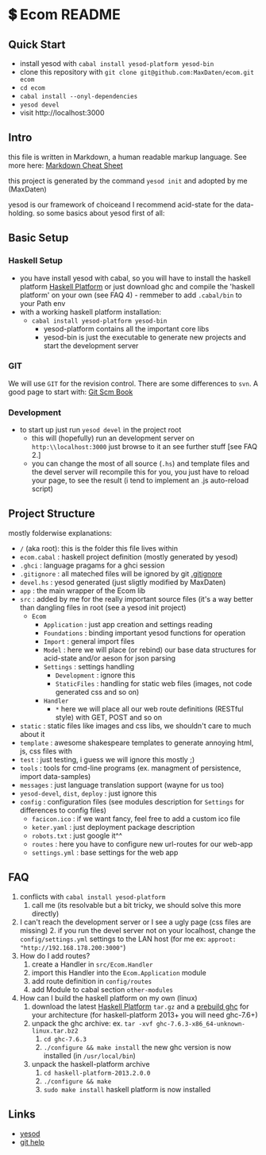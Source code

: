 # :heavy_dollar_sign: Ecom README

## Quick Start

+ install yesod with `cabal install yesod-platform yesod-bin`
+ clone this repository with `git clone git@github.com:MaxDaten/ecom.git ecom`
+ `cd ecom`
+ `cabal install --onyl-dependencies`
+ `yesod devel`
+ visit http://localhost:3000

## Intro

this file is written in Markdown, a human readable markup language. See more here: [Markdown Cheat Sheet](http://nestacms.com/docs/creating-content/markdown-cheat-sheet)

this project is generated by the command `yesod init` and adopted by me (MaxDaten)

yesod is our framework of choiceand I recommend acid-state for the data-holding. so some basics about yesod first of all:


## Basic Setup

### Haskell Setup

+ you have install yesod with cabal, so you will have to install the haskell platform [Haskell Platform](http://www.haskell.org/platform/) or
just download ghc and compile the 'haskell platform' on your own (see FAQ 4) - remmeber to add `.cabal/bin` to your Path env
+ with a working haskell platform installation:
    + `cabal install yesod-platform yesod-bin`
        + yesod-platform contains all the important core libs
        + yesod-bin is just the executable to generate new projects and start the development server

### GIT

We will use `GIT` for the revision control. There are some differences to `svn`. A good page to start with: [Git Scm Book](http://git-scm.com/book)


### Development

+ to start up just run `yesod devel` in the project root
    + this will (hopefully) run an development server on `http:\\localhost:3000` just browse to it an see further stuff [see FAQ 2.]
    + you can change the most of all source (`.hs`) and template files and the devel server will recompile this for you, you just have to reload your page, to see the result (i tend to implement an .js auto-reload script)


## Project Structure

mostly folderwise explanations:

* `/` (aka root): this is the folder this file lives within
* `ecom.cabal` : haskell project definition (mostly generated by yesod)
* `.ghci` : language pragams for a ghci session
* `.gitignore` : all mateched files will be ignored by git [.gitignore](https://www.kernel.org/pub/software/scm/git/docs/gitignore.html)
* `devel.hs` : yesod generated (just sligtly modified by MaxDaten)
* `app` : the main wrapper of the Ecom lib
* `src` : added by me for the really important source files (it's a way better than dangling files in root (see a yesod init project)
    * `Ecom`
        * `Application` : just app creation and settings reading
        * `Foundations` : binding important yesod functions for operation
        * `Import` : general import files
        * `Model` : here we will place (or rebind) our base data structures for acid-state and/or aeson for json parsing
        * `Settings` : settings handling
            * `Development` : ignore this
            * `StaticFiles` : handling for static web files (images, not code generated css and so on)
        * `Handler`
            * `*` here we will place all our web route definitions (RESTful style) with GET, POST and so on
* `static` : static files like images and css libs, we shouldn't care to much about it
* `template` : awesome shakespeare templates to generate annoying html, js, css files with
* `test` : just testing, i guess we will ignore this mostly ;)
* `tools` : tools for cmd-line programs (ex. managment of persistence, import data-samples)
* `messages` : just language translation support (wayne for us too)
* `yesod-devel`, `dist`, `deploy` : just ignore this
* `config` : configuration files (see modules description for `Settings` for differences to config files)
    * `facicon.ico` : if we want fancy, feel free to add a custom ico file
    * `keter.yaml` : just deployment package description
    * `robots.txt` : just google it^^
    * `routes` : here you have to configure new url-routes for our web-app
    * `settings.yml` : base settings for the web app



## FAQ

1. conflicts with `cabal install yesod-platform`
    1. call me (its resolvable but a bit tricky, we should solve this more directly)
2. I can't reach the development server or I see a ugly page (css files are missing)
    2. if you run the devel server not on your localhost, change the `config/settings.yml` settings to the LAN host (for me ex: `approot: "http://192.168.178.200:3000"`)
3. How do I add routes?
    1. create a Handler in `src/Ecom.Handler`
    2. import this Handler into the `Ecom.Application` module
    3. add route definition in `config/routes`
    4. add Module to cabal section `other-modules`
4. How can I build the haskell platform on my own (linux)
    1. download the latest [Haskell Platform](http://www.haskell.org/platform/linux.html) `tar.gz` and a [prebuild ghc](http://www.haskell.org/ghc/download_ghc_7_6_3) for your architecture (for haskell-platform 2013+ you will need ghc-7.6+)
    2. unpack the ghc archive: ex. `tar -xvf ghc-7.6.3-x86_64-unknown-linux.tar.bz2`
        1. `cd ghc-7.6.3`
        2. `./configure && make install` the new ghc version is now installed (in `/usr/local/bin`)
    3. unpack the haskell-platform archive
        1. `cd haskell-platform-2013.2.0.0`
        2. `./configure && make`
        3. `sudo make install` haskell platform is now installed

## Links

+ [yesod](http://www.yesodweb.com/)
+ [git help](http://git-scm.com/)
